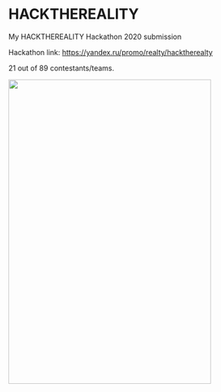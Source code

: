 # HACKTHEREALITY
My HACKTHEREALITY Hackathon 2020 submission

Hackathon link: https://yandex.ru/promo/realty/hacktherealty

21 out of 89 contestants/teams. 
<p align="left">
  <img width="400" height="600" src="https://sun9-13.userapi.com/oiK49jfNOXcU5Sl0-1SpTLWWFlZUB_939ldoOQ/RYGe_RuVcVw.jpg">
</p>
